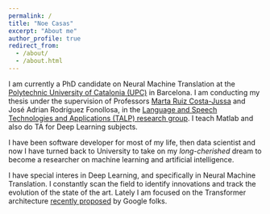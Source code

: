 ```yaml
---
permalink: /
title: "Noe Casas"
excerpt: "About me"
author_profile: true
redirect_from: 
  - /about/
  - /about.html
---
```


I am currently a PhD candidate on Neural Machine Translation at the
[Polytechnic University of Catalonia (UPC)](http://www.upc.edu/?set_language=en) in Barcelona.
I am conducting my thesis under the supervision of Professors
[Marta Ruiz Costa-Jussa](http://www.costa-jussa.com/) and
José Adrian Rodríguez Fonollosa, in the [Language and Speech Technologies
and Applications (TALP) research group](http://www.talp.upc.edu/).
I teach Matlab and also do TA for Deep Learning subjects.


I have been software developer for most of my life, then data scientist
and now I have turned back to University to take on my _long-cherished_
dream to become a researcher on machine learning and artificial intelligence.


I have special interes in Deep Learning, and specifically in Neural Machine Translation.
I constantly scan the field to identify innovations and track the evolution of
the state of the art. Lately I am focused on
the Transformer architecture [recently proposed](https://arxiv.org/abs/1706.03762)
by Google folks.
